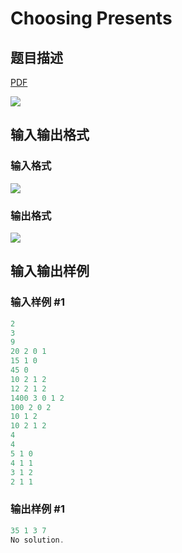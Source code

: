 # Choosing Presents

## 题目描述

[problemUrl]: https://uva.onlinejudge.org/index.php?option=com_onlinejudge&Itemid=8&category=602&page=show_problem&problem=4346

[PDF](https://uva.onlinejudge.org/external/126/p12623.pdf)

![](https://cdn.luogu.com.cn/upload/vjudge_pic/UVA12623/ea92b7a62da503bac9f21e98ef9d9e67566a0ce5.png)

## 输入输出格式

### 输入格式

![](https://cdn.luogu.com.cn/upload/vjudge_pic/UVA12623/382740f2e0c0818b05dcbdd12b14e34a9941e21d.png)

### 输出格式

![](https://cdn.luogu.com.cn/upload/vjudge_pic/UVA12623/eaf80f4d66f33daac329dc553a2084393f3e62b5.png)

## 输入输出样例

### 输入样例 #1

```cpp
2
3
9
20 2 0 1
15 1 0
45 0
10 2 1 2
12 2 1 2
1400 3 0 1 2
100 2 0 2
10 1 2
10 2 1 2
4
4
5 1 0
4 1 1
3 1 2
2 1 1
```


### 输出样例 #1

```cpp
35 1 3 7
No solution.
```


